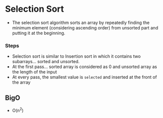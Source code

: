 # Selection Sort

- The selection sort algorithm sorts an array by repeatedly finding the minimum element (considering ascending order) from unsorted part and putting it at the beginning.

### Steps
- Selection sort is similar to Insertion sort in which it contains two subarrays... sorted and unsorted.
- At the first pass... sorted array is considered as 0 and unsorted array as the length of the input
- At every pass, the smallest value is `selected` and inserted at the front of the array

## BigO
- O(n<sup>2</sup>)